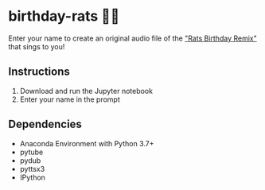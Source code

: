 # birthday-rats 🎂🐀

Enter your name to create an original audio file of the ["Rats Birthday Remix"](https://youtu.be/vdVnnMOTe3Q) that sings to you!

## Instructions 
1. Download and run the Jupyter notebook
2. Enter your name in the prompt

## Dependencies
- Anaconda Environment with Python 3.7+
- pytube
- pydub
- pyttsx3
- IPython

